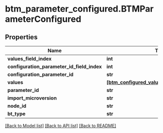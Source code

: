 # btm_parameter_configured.BTMParameterConfigured

## Properties
Name | Type | Description | Notes
------------ | ------------- | ------------- | -------------
**values_field_index** | **int** |  | [optional] 
**configuration_parameter_id_field_index** | **int** |  | [optional] 
**configuration_parameter_id** | **str** |  | [optional] 
**values** | [**[btm_configured_value.BTMConfiguredValue]**](BTMConfiguredValue.md) |  | [optional] 
**parameter_id** | **str** |  | [optional] 
**import_microversion** | **str** |  | [optional] 
**node_id** | **str** |  | [optional] 
**bt_type** | **str** |  | [optional] 

[[Back to Model list]](../README.md#documentation-for-models) [[Back to API list]](../README.md#documentation-for-api-endpoints) [[Back to README]](../README.md)


